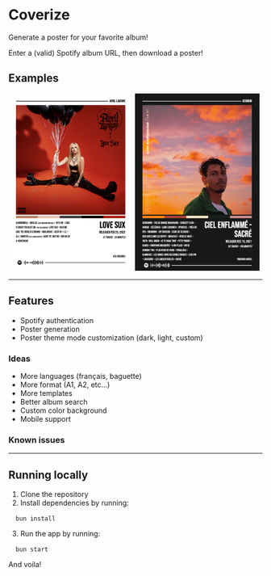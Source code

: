 # Coverize

Generate a poster for your favorite album!

Enter a (valid) Spotify album URL, then download a poster!

## Examples

<p float="center">
  <img src="public/posters/love-sux.png" width="49%" />
  <img src="public/posters/ciel.png" width="49%" />
</p>

---

## Features

- Spotify authentication
- Poster generation
- Poster theme mode customization (dark, light, custom)

### Ideas

- More languages (français, baguette)
- More format (A1, A2, etc...)
- More templates
- Better album search
- Custom color background
- Mobile support

### Known issues

---

## Running locally

1. Clone the repository
2. Install dependencies by running:

  ```shell
    bun install
  ```
   
3. Run the app by running:

  ```shell
    bun start
  ```

And voila!
